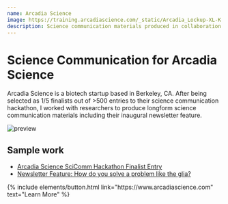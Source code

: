 ```yaml
---
name: Arcadia Science
image: https://training.arcadiascience.com/_static/Arcadia_Lockup-XL-K.png
description: Science communication materials produced in collaboration with researchers at Arcadia Science
---
```


# Science Communication for Arcadia Science 
Arcadia Science is a biotech startup based in Berkeley, CA. 
After being selected as 1/5 finalists out of >500 entries to their science communication hackathon, I worked with researchers to produce longform science communication materials including their inaugural newsletter feature.

![preview](https://www.arcadiascience.com/_next/image?url=https%3A%2F%2Fimages.prismic.io%2Farcadia-science%2Ffd90900e-c0f7-40ed-a171-295f458dfcd9_discovery.jpg%3Fauto%3Dcompress%2Cformat&w=3840&q=75)

## Sample work
- [Arcadia Science SciComm Hackathon Finalist Entry](https://pdfhost.io/v/Kkj8SmY3b_Actin_algae_and_answers_in_search_of_a_question_Tan)
- [Newsletter Feature: How do you solve a problem like the glia?](https://mailchi.mp/arcadia.science/how-do-you-solve-a-problem-like-the-glia)

<p class="text-center">
{% include elements/button.html link="https://www.arcadiascience.com" text="Learn More" %}
</p>
